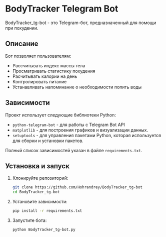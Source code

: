 # BodyTracker Telegram Bot

BodyTracker_tg-bot - это Telegram-бот, предназначенный для помощи при похудении.

## Описание
Бот позволяет пользователям:
- Рассчитывать индекс массы тела
- Просматривать статистику похудения
- Расчитывать калории на день
- Контролировать питание
- Устанавливать напоминание о необходимости попить воды

## Зависимости
Проект использует следующие библиотеки Python:
- `python-telegram-bot` - для работы с Telegram Bot API
- `matplotlib` - для построения графиков и визуализации данных. 
- `setuptools` - для управления пакетами Python, которая используется для сборки и установки пакетов.

Полный список зависимостей указан в файле `requirements.txt`.

## Установка и запуск
1. Клонируйте репозиторий:
   ```bash
   git clone https://github.com/Hohrandrey/BodyTracker_tg-bot
   cd BodyTracker_tg-bot
   ```
   
2. Установите зависимости:
   ```bash
   pip install -r requirements.txt
   ```
3. Запустите бота:
   ```bash
   python BodyTracker_tg-bot.py
   ```